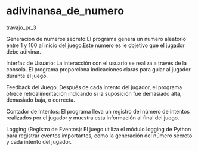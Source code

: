 # adivinansa_de_numero
travajo_pr_3

Generacion de numeros secreto:El programa genera un numero aleatorio 
entre 1 y 100 al inicio del juego.Este numero es le objetivo que el 
jugador debe adivinar.

Interfaz de Usuario: La interacción con el usuario se realiza a través
de la consola. El programa proporciona indicaciones claras para guiar 
al jugador durante el juego.

Feedback del Juego: Después de cada intento del jugador, el programa 
ofrece retroalimentación indicando si la suposición fue demasiado alta,
demasiado baja, o correcta.

Contador de Intentos: El programa lleva un registro del número de 
intentos realizados por el jugador y muestra esta información al final
del juego.

Logging (Registro de Eventos): El juego utiliza el módulo logging de 
Python para registrar eventos importantes, como la generación del 
número secreto y cada intento del jugador.
